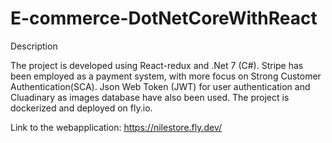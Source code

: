 # E-commerce-DotNetCoreWithReact

Description 

The project is developed using React-redux and .Net 7 (C#). Stripe has been employed as a payment system, with more focus on Strong Customer Authentication(SCA). 
Json Web Token (JWT) for user authentication and Cluadinary as images database have also been used. The project is dockerized and deployed on fly.io. 

Link to the webapplication: https://nilestore.fly.dev/ 



